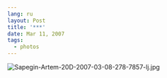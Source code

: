 ```yaml
---
lang: ru
layout: Post
title: '***'
date: Mar 11, 2007
tags:
  - photos
---
```


![Sapegin-Artem-20D-2007-03-08-278-7857-lj.jpg](upload://Sapegin-Artem-20D-2007-03-08-278-7857-lj.jpg)
